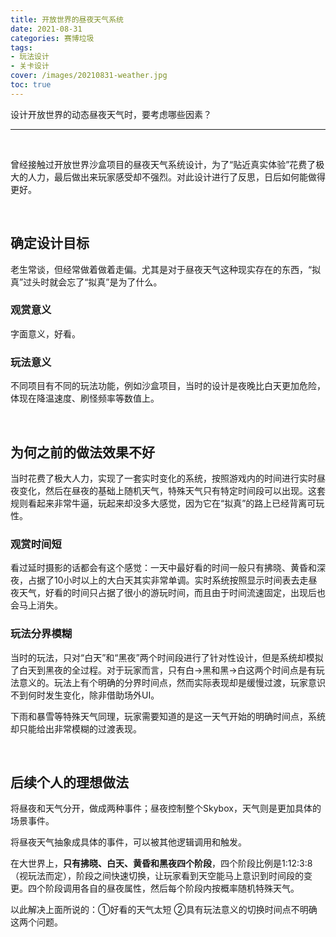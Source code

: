 ```yaml
---
title: 开放世界的昼夜天气系统
date: 2021-08-31
categories: 赛博垃圾
tags: 
- 玩法设计
- 关卡设计
cover: /images/20210831-weather.jpg
toc: true
---
```


设计开放世界的动态昼夜天气时，要考虑哪些因素？

<!--more-->

---

   <br/>

曾经接触过开放世界沙盒项目的昼夜天气系统设计，为了“贴近真实体验”花费了极大的人力，最后做出来玩家感受却不强烈。对此设计进行了反思，日后如何能做得更好。

<br/>

## **确定设计目标**

老生常谈，但经常做着做着走偏。尤其是对于昼夜天气这种现实存在的东西，“拟真”过头时就会忘了“拟真”是为了什么。

### **观赏意义**

字面意义，好看。

### **玩法意义**

不同项目有不同的玩法功能，例如沙盒项目，当时的设计是夜晚比白天更加危险，体现在降温速度、刷怪频率等数值上。

<br/>

## **为何之前的做法效果不好**

当时花费了极大人力，实现了一套实时变化的系统，按照游戏内的时间进行实时昼夜变化，然后在昼夜的基础上随机天气，特殊天气只有特定时间段可以出现。这套规则看起来非常牛逼，玩起来却没多大感觉，因为它在“拟真”的路上已经背离可玩性。

### **观赏时间短**

看过延时摄影的话都会有这个感觉：一天中最好看的时间一般只有拂晓、黄昏和深夜，占据了10小时以上的大白天其实非常单调。实时系统按照显示时间表去走昼夜天气，好看的时间只占据了很小的游玩时间，而且由于时间流速固定，出现后也会马上消失。

### **玩法分界模糊**

当时的玩法，只对“白天”和“黑夜”两个时间段进行了针对性设计，但是系统却模拟了白天到黑夜的全过程。对于玩家而言，只有白→黑和黑→白这两个时间点是有玩法意义的。玩法上有个明确的分界时间点，然而实际表现却是缓慢过渡，玩家意识不到何时发生变化，除非借助场外UI。

下雨和暴雪等特殊天气同理，玩家需要知道的是这一天气开始的明确时间点，系统却只能给出非常模糊的过渡表现。

<br/>

## **后续个人的理想做法**

将昼夜和天气分开，做成两种事件；昼夜控制整个Skybox，天气则是更加具体的场景事件。

将昼夜天气抽象成具体的事件，可以被其他逻辑调用和触发。

在大世界上，**只有拂晓、白天、黄昏和黑夜四个阶段**，四个阶段比例是1:12:3:8（视玩法而定），阶段之间快速切换，让玩家看到天空能马上意识到时间段的变更。四个阶段调用各自的昼夜属性，然后每个阶段内按概率随机特殊天气。

以此解决上面所说的：①好看的天气太短 ②具有玩法意义的切换时间点不明确 这两个问题。

   <br/>

